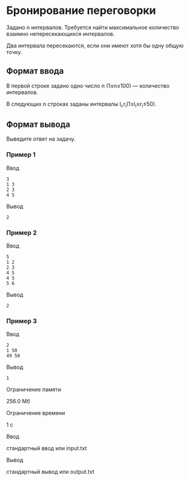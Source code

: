 # Бронирование переговорки

Задано n интервалов. Требуется найти максимальное количество взаимно непересекающихся интервалов.

Два интервала пересекаются, если они имеют хотя бы одну общую точку.

## Формат ввода

В первой строке задано одно число n (1≤n≤100) — количество интервалов.

В следующих n строках заданы интервалы l<sub>i</sub>,r<sub>i</sub>​ (1≤l<sub>i</sub>≤r<sub>i</sub>≤50).

## Формат вывода

Выведите ответ на задачу.

### Пример 1

Ввод

    3
    1 3
    2 3
    4 5
    

Вывод

    2
    

### Пример 2

Ввод

    5
    1 2
    2 3
    4 5
    4 5
    5 6
    

Вывод

    2
    

### Пример 3

Ввод

    2
    1 50
    49 50
    

Вывод

    1
    

Ограничение памяти

256.0 Мб

Ограничение времени

1 с

Ввод

стандартный ввод или input.txt

Вывод

стандартный вывод или output.txt
